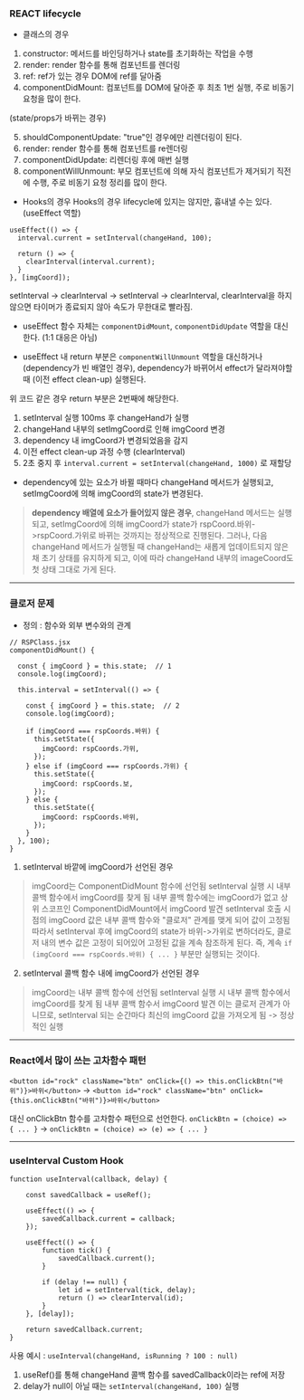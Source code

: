 ### REACT lifecycle

* 클래스의 경우
1. constructor: 메서드를 바인딩하거나 state를 초기화하는 작업을 수행
2. render: render 함수를 통해 컴포넌트를 렌더링
3. ref: ref가 있는 경우 DOM에 ref를 달아줌
4. componentDidMount: 컴포넌트를 DOM에 달아준 후 최초 1번 실행, 주로 비동기 요청을 많이 한다.

(state/props가 바뀌는 경우)

5. shouldComponentUpdate: "true"인 경우에만 리렌더링이 된다.
6. render: render 함수를 통해 컴포넌트를 re렌더링
7. componentDidUpdate: 리렌더링 후에 매번 실행
8. componentWillUnmount: 부모 컴포넌트에 의해 자식 컴포넌트가 제거되기 직전에 수행, 주로 비동기 요청 정리를 많이 한다.

* Hooks의 경우
Hooks의 경우 lifecycle에 있지는 않지만, 흉내낼 수는 있다. (useEffect 역할)

```
useEffect(() => {
  interval.current = setInterval(changeHand, 100);
  
  return () => {
    clearInterval(interval.current);
  }
}, [imgCoord]);
```
setInterval -> clearInterval -> setInterval -> clearInterval, clearInterval을 하지 않으면 타이머가 종료되지 않아 속도가 무한대로 빨라짐.

* useEffect 함수 자체는 `componentDidMount`, `componentDidUpdate` 역할을 대신한다. (1:1 대응은 아님)

* useEffect 내 return 부분은 `componentWillUnmount` 역할을 대신하거나 (dependency가 빈 배열인 경우), dependency가 바뀌어서 effect가 달라져야할 때 (이전 effect clean-up) 실행된다.

위 코드 같은 경우 return 부분은 2번째에 해당한다. 
1. setInterval 실행 100ms 후 changeHand가 실행
2. changeHand 내부의 setImgCoord로 인해 imgCoord 변경
3. dependency 내 imgCoord가 변경되었음을 감지
4. 이전 effect clean-up 과정 수행 (clearInterval)
5. 2초 중지 후 `interval.current = setInterval(changeHand, 1000)` 로 재할당

* dependency에 있는 요소가 바뀔 때마다 changeHand 메서드가 실행되고, setImgCoord에 의해 imgCoord의 state가 변경된다.
> <b>dependency 배열에 요소가 들어있지 않은 경우</b>, changeHand 메서드는 실행되고, setImgCoord에 의해 imgCoord가 state가 rspCoord.바위->rspCoord.가위로 바뀌는 것까지는 정상적으로 진행된다. 그러나, 다음 changeHand 메서드가 실행될 때 changeHand는 새롭게 업데이트되지 않은 채 초기 상태를 유지하게 되고, 이에 따라 changeHand 내부의 imageCoord도 첫 상태 그대로 가게 된다.

---

### 클로저 문제

* 정의 : 함수와 외부 변수와의 관계

```
// RSPClass.jsx
componentDidMount() {

  const { imgCoord } = this.state;  // 1
  console.log(imgCoord);

  this.interval = setInterval(() => {

    const { imgCoord } = this.state;  // 2
    console.log(imgCoord);

    if (imgCoord === rspCoords.바위) {
      this.setState({
        imgCoord: rspCoords.가위,
      });
    } else if (imgCoord === rspCoords.가위) {
      this.setState({
        imgCoord: rspCoords.보,
      });
    } else {
      this.setState({
        imgCoord: rspCoords.바위,
      });
    }
  }, 100);
}
```

1. setInterval 바깥에 imgCoord가 선언된 경우

> imgCoord는 ComponentDidMount 함수에 선언됨 
> setInterval 실행 시 내부 콜백 함수에서 imgCoord를 찾게 됨
> 내부 콜백 함수에는 imgCoord가 없고 상위 스코프인 ComponentDidMount에서 imgCoord 발견
> setInterval 호출 시점의 imgCoord 값은 내부 콜백 함수와 "클로저" 관계를 맺게 되어 값이 고정됨
> 따라서 setInterval 후에 imgCoord의 state가 바위->가위로 변하더라도, 클로저 내의 변수 값은 고정이 되어있어 고정된 값을 계속 참조하게 된다.
> 즉, 계속 `if (imgCoord === rspCoords.바위) { ... }` 부분만 실행되는 것이다. 

2. setInterval 콜백 함수 내에 imgCoord가 선언된 경우

> imgCoord는 내부 콜백 함수에 선언됨
> setInterval 실행 시 내부 콜백 함수에서 imgCoord를 찾게 됨
> 내부 콜백 함수서 imgCoord 발견
> 이는 클로저 관계가 아니므로, setInterval 되는 순간마다 최신의 imgCoord 값을 가져오게 됨 -> 정상적인 실행

---

### React에서 많이 쓰는 고차함수 패턴

`<button id="rock" className="btn" onClick={() => this.onClickBtn("바위")}>바위</button>` -> 
`<button id="rock" className="btn" onClick={this.onClickBtn("바위")}>바위</button>`

대신 onClickBtn 함수를 고차함수 패턴으로 선언한다.
`onClickBtn = (choice) => { ... }` -> `onClickBtn = (choice) => (e) => { ... }`

---

### useInterval Custom Hook

```
function useInterval(callback, delay) {

    const savedCallback = useRef();

    useEffect(() => {
        savedCallback.current = callback;
    });

    useEffect(() => {
        function tick() {
            savedCallback.current();
        }

        if (delay !== null) {
            let id = setInterval(tick, delay);
            return () => clearInterval(id);
        }
    }, [delay]);

    return savedCallback.current;
}
```
사용 예시 : `useInterval(changeHand, isRunning ? 100 : null)`

1. useRef()를 통해 changeHand 콜백 함수를 savedCallback이라는 ref에 저장
2. delay가 null이 아닐 때는 `setInterval(changeHand, 100)` 실행

